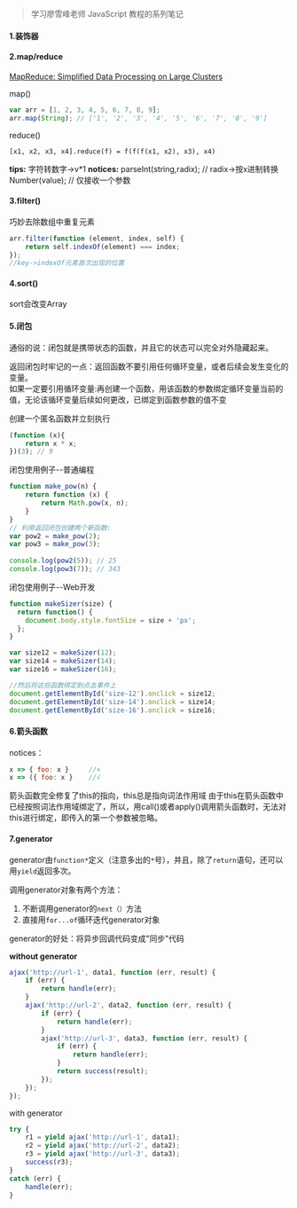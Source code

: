 >学习廖雪峰老师 JavaScript 教程的系列笔记

#### 1.装饰器

#### 2.map/reduce  
[MapReduce: Simplified Data Processing on Large Clusters](http://research.google.com/archive/mapreduce.html)  

map()  

```javascript
var arr = [1, 2, 3, 4, 5, 6, 7, 8, 9];  
arr.map(String); // ['1', '2', '3', '4', '5', '6', '7', '8', '9']
```

reduce()  

`[x1, x2, x3, x4].reduce(f) = f(f(f(x1, x2), x3), x4)`

**tips:** 
字符转数字->v*1 
**notices:** 
parseInt(string,radix); // radix->按x进制转换 
Number(value); // 仅接收一个参数

#### 3.filter()  
巧妙去除数组中重复元素  

```javascript
arr.filter(function (element, index, self) {  
    return self.indexOf(element) === index;  
});  
//key->indexOf元素首次出现的位置
```

#### 4.sort()  
sort会改变Array  

#### 5.闭包  
通俗的说：闭包就是携带状态的函数，并且它的状态可以完全对外隐藏起来。  

返回闭包时牢记的一点：返回函数不要引用任何循环变量，或者后续会发生变化的变量。  
如果一定要引用循环变量:再创建一个函数，用该函数的参数绑定循环变量当前的值，无论该循环变量后续如何更改，已绑定到函数参数的值不变  

创建一个匿名函数并立刻执行  

```JavaScript
(function (x){
    return x * x;
})(3); // 9
```

闭包使用例子--普通编程  

```javascript
function make_pow(n) {  
    return function (x) {  
        return Math.pow(x, n);  
    }  
}  
// 利用返回闭包创建两个新函数:  
var pow2 = make_pow(2);  
var pow3 = make_pow(3);  
  
console.log(pow2(5)); // 25  
console.log(pow3(7)); // 343
```

闭包使用例子--Web开发  

```javascript
function makeSizer(size) {
  return function() {
    document.body.style.fontSize = size + 'px';
  };
}

var size12 = makeSizer(12);
var size14 = makeSizer(14);
var size16 = makeSizer(16);

//然后将这些函数绑定到点击事件上
document.getElementById('size-12').onclick = size12;
document.getElementById('size-14').onclick = size14;
document.getElementById('size-16').onclick = size16;
```

#### 6.箭头函数  

notices：  
```javascript
x => { foo: x }     //× 
x => ({ foo: x }    //√  
```

箭头函数完全修复了this的指向，this总是指向词法作用域 
由于this在箭头函数中已经按照词法作用域绑定了，所以，用call()或者apply()调用箭头函数时，无法对this进行绑定，即传入的第一个参数被忽略。

#### 7.generator

generator由`function*`定义（注意多出的`*`号），并且，除了`return`语句，还可以用`yield`返回多次。

调用generator对象有两个方法：

1. 不断调用generator的`next（）`方法
2. 直接用`for...of`循环迭代generator对象

generator的好处：将异步回调代码变成"同步"代码

**without generator**

```javascript
ajax('http://url-1', data1, function (err, result) {
    if (err) {
        return handle(err);
    }
    ajax('http://url-2', data2, function (err, result) {
        if (err) {
            return handle(err);
        }
        ajax('http://url-3', data3, function (err, result) {
            if (err) {
                return handle(err);
            }
            return success(result);
        });
    });
});
```

with generator

```javascript
try {
    r1 = yield ajax('http://url-1', data1);
    r2 = yield ajax('http://url-2', data2);
    r3 = yield ajax('http://url-3', data3);
    success(r3);
}
catch (err) {
    handle(err);
}
```